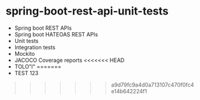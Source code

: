 # spring-boot-rest-api-unit-tests

- Spring boot REST APIs
- Spring boot HATEOAS REST APIs
- Unit tests
- Integration tests
- Mockito
- JACOCO Coverage reports
<<<<<<< HEAD
- TOLO"l"
=======
- TEST 123
>>>>>>> a9d79fc9a4d0a713107c470f0fc4e14b642224f1
